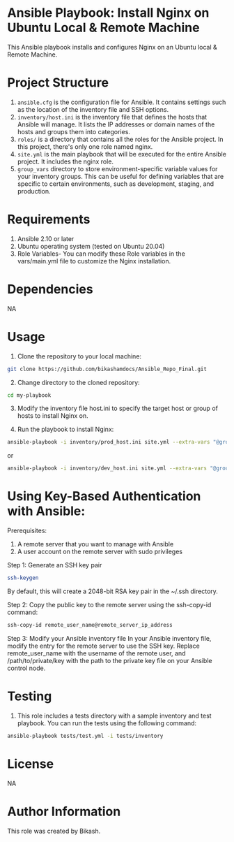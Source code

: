 # Ansible Playbook: Install Nginx on Ubuntu Local & Remote Machine
This Ansible playbook installs and configures Nginx on an Ubuntu local & Remote Machine.

# Project Structure

1. `ansible.cfg` is the configuration file for Ansible. It contains settings such as the location of the inventory file and SSH options.
2. `inventory/host.ini` is the inventory file that defines the hosts that Ansible will manage. It lists the IP addresses or domain names of the hosts and groups them into categories.
3. `roles/` is a directory that contains all the roles for the Ansible project. In this project, there's only one role named nginx.
4. `site.yml` is the main playbook that will be executed for the entire Ansible project. It includes the nginx role.
5. `group_vars` directory to store environment-specific variable values for your inventory groups. This can be useful for defining variables that are specific to certain environments, such as development, staging, and production.




# Requirements
1. Ansible 2.10 or later
2. Ubuntu operating system (tested on Ubuntu 20.04)
3. Role Variables- You can modify these Role variables in the vars/main.yml file to customize the Nginx installation.

# Dependencies
NA

# Usage

1. Clone the repository to your local machine:

```bash
git clone https://github.com/bikashamdocs/Ansible_Repo_Final.git
```
2. Change directory to the cloned repository:

```bash
cd my-playbook
```

3. Modify the inventory file host.ini to specify the target host or group of hosts to install Nginx on.

4. Run the playbook to install Nginx:

```bash
ansible-playbook -i inventory/prod_host.ini site.yml --extra-vars "@group_vars/your-environment/all.yml"
```
or

```bash
ansible-playbook -i inventory/dev_host.ini site.yml --extra-vars "@group_vars/your-environment/all.yml"
```

# Using Key-Based Authentication with Ansible:

Prerequisites:
 1. A remote server that you want to manage with Ansible
 2. A user account on the remote server with sudo privileges

Step 1: Generate an SSH key pair

```bash
ssh-keygen
```
By default, this will create a 2048-bit RSA key pair in the ~/.ssh directory.

Step 2: Copy the public key to the remote server using the ssh-copy-id command:

```bash
ssh-copy-id remote_user_name@remote_server_ip_address
```
Step 3: Modify your Ansible inventory file
In your Ansible inventory file, modify the entry for the remote server to use the SSH key. Replace remote_user_name with the username of the remote user, and /path/to/private/key with the path to the private key file on your Ansible control node.


# Testing
1. This role includes a tests directory with a sample inventory and test playbook. You can run the tests using the following command:

```bash
ansible-playbook tests/test.yml -i tests/inventory
```

# License

NA


# Author Information
This role was created by Bikash.
